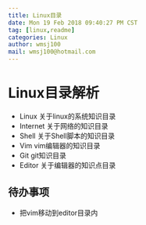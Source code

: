 ```yaml
---
title: Linux目录
date: Mon 19 Feb 2018 09:40:27 PM CST
tag: [linux,readme]
categories: Linux
author: wmsj100
mail: wmsj100@hotmail.com
---
```


# Linux目录解析

- Linux 关于linux的系统知识目录
- Internet 关于网络的知识目录
- Shell 关于Shell脚本的知识目录
- Vim vim编辑器的知识目录
- Git git知识目录
- Editor 关于编辑器的知识点目录

## 待办事项
- 把vim移动到editor目录内
